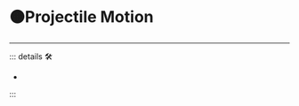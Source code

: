 # 🟠<motor>Projectile Motion</motor>

---

<!-- =================================================== -->
<!-- =================================================== -->
<!-- =================================================== -->
<!-- =================================================== -->
<!-- =================================================== -->
::: details 🛠

-

:::
